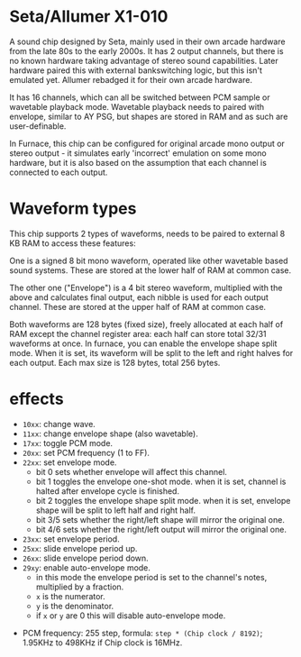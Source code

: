 # Seta/Allumer X1-010

A sound chip designed by Seta, mainly used in their own arcade hardware from the late 80s to the early 2000s.
It has 2 output channels, but there is no known hardware taking advantage of stereo sound capabilities.
Later hardware paired this with external bankswitching logic, but this isn't emulated yet.
Allumer rebadged it for their own arcade hardware.

It has 16 channels, which can all be switched between PCM sample or wavetable playback mode.
Wavetable playback needs to paired with envelope, similar to AY PSG, but shapes are stored in RAM and as such are user-definable.

In Furnace, this chip can be configured for original arcade mono output or stereo output - it simulates early 'incorrect' emulation on some mono hardware, but it is also based on the assumption that each channel is connected to each output.

# Waveform types

This chip supports 2 types of waveforms, needs to be paired to external 8 KB RAM to access these features:

One is a signed 8 bit mono waveform, operated like other wavetable based sound systems.
These are stored at the lower half of RAM at common case.

The other one ("Envelope") is a 4 bit stereo waveform, multiplied with the above and calculates final output, each nibble is used for each output channel.
These are stored at the upper half of RAM at common case.

Both waveforms are 128 bytes (fixed size), freely allocated at each half of RAM except the channel register area: each half can store total 32/31 waveforms at once.
In furnace, you can enable the envelope shape split mode. When it is set, its waveform will be split to the left and right halves for each output. Each max size is 128 bytes, total 256 bytes.

# effects

- `10xx`: change wave.
- `11xx`: change envelope shape (also wavetable).
- `17xx`: toggle PCM mode.
- `20xx`: set PCM frequency (1 to FF).
- `22xx`: set envelope mode.
  - bit 0 sets whether envelope will affect this channel.
  - bit 1 toggles the envelope one-shot mode. when it is set, channel is halted after envelope cycle is finished.
  - bit 2 toggles the envelope shape split mode. when it is set, envelope shape will be split to left half and right half.
  - bit 3/5 sets whether the right/left shape will mirror the original one.
  - bit 4/6 sets whether the right/left output will mirror the original one.
- `23xx`: set envelope period.
- `25xx`: slide envelope period up.
- `26xx`: slide envelope period down.
- `29xy`: enable auto-envelope mode.
  - in this mode the envelope period is set to the channel's notes, multiplied by a fraction.
  - `x` is the numerator.
  - `y` is the denominator.
  - if `x` or `y` are 0 this will disable auto-envelope mode.

* PCM frequency: 255 step, formula: `step * (Chip clock / 8192)`; 1.95KHz to 498KHz if Chip clock is 16MHz.
